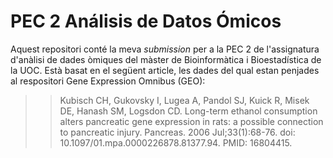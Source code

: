 # PEC 2 Análisis de Datos Ómicos

Aquest repositori conté la meva *submission* per a la PEC 2 de l'assignatura d'anàlisi de dades òmiques del màster de Bioinformàtica i Bioestadística de la UOC. Està basat en el següent article, les dades del qual estan penjades al respositori Gene Expression Omnibus (GEO):

>> Kubisch CH, Gukovsky I, Lugea A, Pandol SJ, Kuick R, Misek DE, Hanash SM, Logsdon CD. Long-term ethanol consumption alters pancreatic gene expression in rats: a possible connection to pancreatic injury. Pancreas. 2006 Jul;33(1):68-76. doi: 10.1097/01.mpa.0000226878.81377.94. PMID: 16804415.
